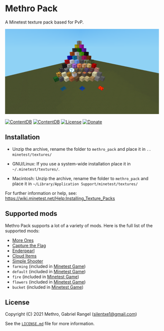 # Methro Pack

A Minetest texture pack based for PvP.

![Screenshot](https://raw.githubusercontent.com/Methro/methro_pack/main/screenshot.png)

[![ContentDB](https://content.minetest.net/packages/Methro/methro_pack/shields/title/)](https://content.minetest.net/packages/Methro/methro_pack/)
[![ContentDB](https://content.minetest.net/packages/Methro/methro_pack/shields/downloads/)](https://content.minetest.net/packages/Methro/methro_pack/)
[![License](https://licensebuttons.net/l/by-sa/4.0/88x31.png)](https://creativecommons.org/licenses/by-sa/4.0/)
[![Donate](https://liberapay.com/assets/widgets/donate.svg)](https://liberapay.com/Methro/donate)

## Installation

- Unzip the archive, rename the folder to `methro_pack` and
    place it in `.. minetest/textures/`

- GNU/Linux: If you use a system-wide installation place
    it in `~/.minetest/textures/`.

- Macintosh: Unzip the archive, rename the folder to `methro_pack` and
    place it in `~/Library/Application Support/minetest/textures/`

For further information or help, see:\
<https://wiki.minetest.net/Help:Installing_Texture_Packs>

## Supported mods

Methro Pack supports a lot of a variety of mods.
Here is the full list of the supported mods:

- [More Ores](https://github.com/minetest-mods/moreores)
- [Capture the Flag](https://github.com/MT-CTF/capturetheflag)
- [Enderpearl](https://gitlab.com/zughy-friends-minetest/enderpearl)
- [Cloud Items](https://github.com/minetest-mods/cloud_items)
- [Simple Shooter](https://github.com/stujones11/shooter)
- `farming` (included in [Minetest Game](https://github.com/minetest/minetest_game))
- `default` (included in [Minetest Game](https://github.com/minetest/minetest_game))
- `fire` (included in [Minetest Game](https://github.com/minetest/minetest_game))
- `flowers` (included in [Minetest Game](https://github.com/minetest/minetest_game))
- `bucket` (included in [Minetest Game](https://github.com/minetest/minetest_game))

## License

Copyright (C) 2021 Methro, Gabriel Rangel (silentxe1@gmail.com)

See the [`LICENSE.md`](https://github.com/Methro/methro_pack/blob/main/LICENSE.md) file for more information.
